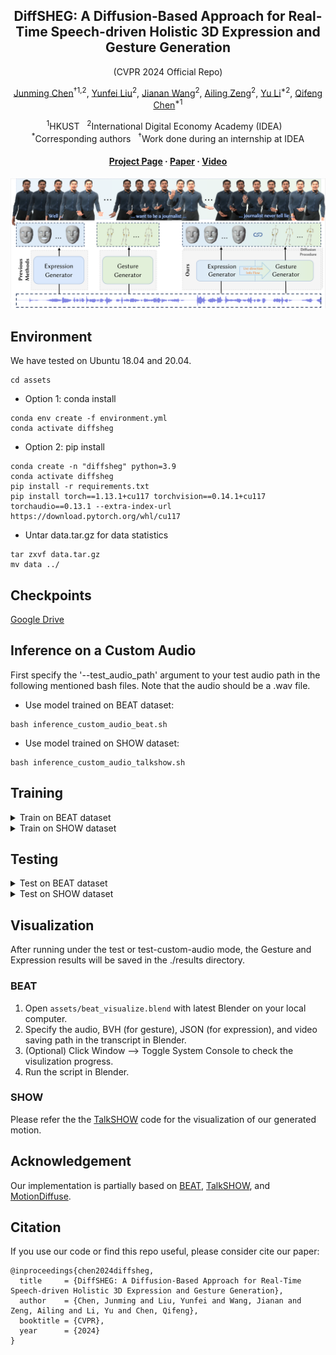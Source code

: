 <div align="center">

## <b>DiffSHEG</b>: A Diffusion-Based Approach for Real-Time Speech-driven Holistic 3D Expression and Gesture Generation 
(CVPR 2024 Official Repo)

[Junming Chen](https://jeremycjm.github.io)<sup>&dagger;1,2</sup>, [Yunfei Liu](http://liuyunfei.net/)<sup>2</sup>, [Jianan Wang](https://scholar.google.com/citations?user=mt5mvZ8AAAAJ&hl=en&inst=1381320739207392350)<sup>2</sup>, [Ailing Zeng](https://ailingzeng.site/)<sup>2</sup>, [Yu Li](https://yu-li.github.io/)<sup>*2</sup>, [Qifeng Chen](https://cqf.io)<sup>*1</sup>

<p><sup>1</sup>HKUST &nbsp;&nbsp;<sup>2</sup>International Digital Economy Academy (IDEA) &nbsp;&nbsp;
<br><sup>*</sup>Corresponding authors &nbsp;&nbsp;<sup>&dagger;</sup>Work done during an internship at IDEA<p>

#### [Project Page](https://jeremycjm.github.io/proj/DiffSHEG/) · [Paper](https://arxiv.org/abs/2401.04747) · [Video](https://www.youtube.com/watch?v=HFaSd5do-zI)

</div>

![DiffSEHG Teaser](./assets/teaser_for_demo_cvpr.png)

## Environment
We have tested on Ubuntu 18.04 and 20.04.
```
cd assets
```
- Option 1: conda install
```
conda env create -f environment.yml
conda activate diffsheg
```
- Option 2: pip install
```
conda create -n "diffsheg" python=3.9
conda activate diffsheg
pip install -r requirements.txt
pip install torch==1.13.1+cu117 torchvision==0.14.1+cu117 torchaudio==0.13.1 --extra-index-url https://download.pytorch.org/whl/cu117
```
- Untar data.tar.gz for data statistics
```
tar zxvf data.tar.gz
mv data ../
```

## Checkpoints
[Google Drive](https://drive.google.com/file/d/1JPoMOcGDrvkFt7QbN6sEyYAPOOWkVN0h/view)

## Inference on a Custom Audio
First specify the '--test_audio_path' argument to your test audio path in the following mentioned bash files. Note that the audio should be a .wav file.

- Use model trained on BEAT dataset:
```
bash inference_custom_audio_beat.sh
```

- Use model trained on SHOW dataset:
```
bash inference_custom_audio_talkshow.sh
```
## Training
<details><summary>Train on BEAT dataset</summary>

```
PYTHONPATH="$(dirname $0)/..":$PYTHONPATH \
OMP_NUM_THREADS=10 CUDA_VISIBLE_DEVICES=0,1,2,3,4 python -u runner.py \
    --dataset_name beat \
    --name beat_diffsheg \
    --batch_size 2500 \
    --num_epochs 1000 \
    --save_every_e 20 \
    --eval_every_e 40 \
    --n_poses 34 \
    --ddim \
    --multiprocessing-distributed \
    --dist-url 'tcp://127.0.0.1:6666'
```
</details>


<details><summary>Train on SHOW dataset</summary>

```
PYTHONPATH="$(dirname $0)/..":$PYTHONPATH \
OMP_NUM_THREADS=10 CUDA_VISIBLE_DEVICES=0,1,2,3,4 python -u runner.py \
    --dataset_name talkshow \
    --name talkshow_diffsheg \
    --batch_size 950 \
    --num_epochs 4000 \
    --save_every_e 20 \
    --eval_every_e 40 \
    --n_poses 88 \
    --classifier_free \
    --multiprocessing-distributed \
    --dist-url 'tcp://127.0.0.1:6667' \
    --ddim \
    --max_eval_samples 200
```
</details>

## Testing

<details><summary>Test on BEAT dataset</summary>

```
PYTHONPATH="$(dirname $0)/..":$PYTHONPATH \
OMP_NUM_THREADS=10 CUDA_VISIBLE_DEVICES=0,1,2,3,4,5,6,7 python -u runner.py \
    --dataset_name talkshow \
    --name talkshow_GesExpr_unify_addHubert_encodeHubert_mdlpIncludeX_condRes_LN_ClsFree \
    --PE pe_sinu \
    --n_poses 88 \
    --multiprocessing-distributed \
    --dist-url 'tcp://127.0.0.1:8889' \
    --classifier_free \
    --cond_scale 1.25 \
    --ckpt ckpt_e2599.tar \
    --mode test_arbitrary_len \
    --ddim \
    --timestep_respacing ddim25 \
    --overlap_len 10
```
</details>


<details><summary>Test on SHOW dataset</summary>

```
PYTHONPATH="$(dirname $0)/..":$PYTHONPATH \
OMP_NUM_THREADS=10 CUDA_VISIBLE_DEVICES=0,1,2,3,4,5,6,7 python -u runner.py \
    --dataset_name talkshow \
    --name talkshow_GesExpr_unify_addHubert_encodeHubert_mdlpIncludeX_condRes_LN_ClsFree \
    --PE pe_sinu \
    --n_poses 88 \
    --multiprocessing-distributed \
    --dist-url 'tcp://127.0.0.1:8889' \
    --classifier_free \
    --cond_scale 1.25 \
    --ckpt ckpt_e2599.tar \
    --mode test_arbitrary_len \
    --ddim \
    --timestep_respacing ddim25 \
    --overlap_len 10
```
</details>

## Visualization
After running under the test or test-custom-audio mode, the Gesture and Expression results will be saved in the ./results directory.
### BEAT
1. Open ```assets/beat_visualize.blend``` with latest Blender on your local computer.
2. Specify the audio, BVH (for gesture), JSON (for expression), and video saving path in the transcript in Blender.
3. (Optional) Click Window --> Toggle System Console to check the visulization progress.
4. Run the script in Blender.
### SHOW
Please refer the the [TalkSHOW](https://github.com/yhw-yhw/TalkSHOW) code for the visualization of our generated motion.

## Acknowledgement
Our implementation is partially based on [BEAT](https://github.com/PantoMatrix/BEAT), [TalkSHOW](https://github.com/yhw-yhw/TalkSHOW), and [MotionDiffuse](https://github.com/mingyuan-zhang/MotionDiffuse/tree/main).

## Citation
If you use our code or find this repo useful, please consider cite our paper:
```
@inproceedings{chen2024diffsheg,
  title     = {DiffSHEG: A Diffusion-Based Approach for Real-Time Speech-driven Holistic 3D Expression and Gesture Generation},
  author    = {Chen, Junming and Liu, Yunfei and Wang, Jianan and Zeng, Ailing and Li, Yu and Chen, Qifeng},
  booktitle = {CVPR},
  year      = {2024}
}
```


